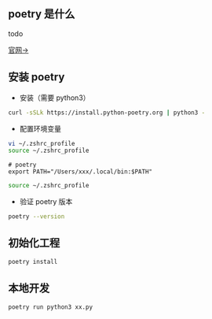 ## poetry 是什么

todo

[官网->](https://python-poetry.org/docs/)

## 安装 poetry

- 安装（需要 python3）

```sh
curl -sSLk https://install.python-poetry.org | python3 -
```

- 配置环境变量

```sh
vi ~/.zshrc_profile
source ~/.zshrc_profile
```

```text
# poetry
export PATH="/Users/xxx/.local/bin:$PATH"
```

```sh
source ~/.zshrc_profile
```

- 验证 poetry 版本

```sh
poetry --version
```

## 初始化工程

```sh
poetry install
```

## 本地开发

```sh
poetry run python3 xx.py
```
